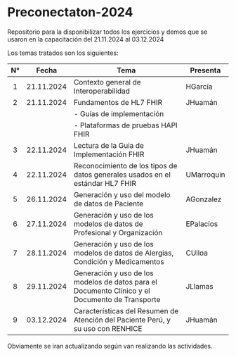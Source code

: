 # Preconectaton-2024
Repositorio para la disponibilizar todos los ejercicios y demos que se usaron en la capacitación del 21.11.2024 al 03.12.2024

Los temas tratados son los siguientes:

| N°  | Fecha      | Tema                                                                                            | Presenta   |
|:---:| ---------- | ----------------------------------------------------------------------------------------------- | ---------- |
| 1   | 21.11.2024 | Contexto general de Interoperabilidad                                                           | HGarcía    |
| 2   | 21.11.2024 | Fundamentos de HL7 FHIR                                                                         | JHuamán    |
|     |            | - Guías de implementación                                                                       |            |
|     |            | - Plataformas de pruebas HAPI FHIR                                                              |            |
| 3   | 22.11.2024 | Lectura de la Guia de Implementación FHIR                                                       | JHuamán    |
| 4   | 22.11.2024 | Reconocimiento de los tipos de datos generales usados en el estándar HL7 FHIR                   | UMarroquin |
| 5   | 26.11.2024 | Generación y uso del modelo de datos de Paciente                                                | AGonzalez  |
| 6   | 27.11.2024 | Generación y uso de los modelos de datos de Profesional y Organización                          | EPalacios  |
| 7   | 28.11.2024 | Generación y uso de los modelos de datos de Alergias, Condición y Medicamentos                  | CUlloa     |
| 8   | 29.11.2024 | Generación y uso de los modelos de datos para el Documento Clínico y el Documento de Transporte | JLlamas    |
| 9   | 03.12.2024 | Características del Resumen de Atención del Paciente Perú, y su uso con RENHICE                 | JHuamán    |


Obviamente se iran actualizando según van realizando las actividades.
